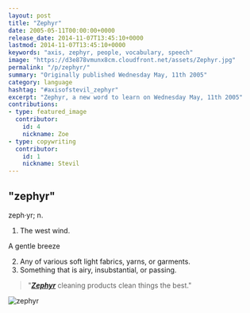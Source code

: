 ```yaml
---
layout: post
title: "Zephyr"
date: 2005-05-11T00:00:00+0000
release_date: 2014-11-07T13:45:10+0000
lastmod: 2014-11-07T13:45:10+0000
keywords: "axis, zephyr, people, vocabulary, speech"
image: "https://d3e878vmunx8cm.cloudfront.net/assets/Zephyr.jpg"
permalink: "/p/zephyr/"
summary: "Originally published Wednesday May, 11th 2005"
category: language
hashtag: "#axisofstevil_zephyr"
excerpt: "Zephyr, a new word to learn on Wednesday May, 11th 2005"
contributions:
- type: featured_image
  contributor:
    id: 4
    nickname: Zoe
- type: copywriting
  contributor:
    id: 1
    nickname: Stevil
---
```


[id_1]: https://d3e878vmunx8cm.cloudfront.net/assets/Zephyr.jpg "zephyr"

## "zephyr" ##

zeph·yr; n.

1. The west wind.

 A gentle breeze

2. Any of various soft light fabrics, yarns, or garments.
3. Something that is airy, insubstantial, or passing.
 
> "***[Zephyr](https://d3e878vmunx8cm.cloudfront.net/assets/canlabel.jpg "zephyr")*** cleaning products clean things the best."

![zephyr][id_1]
